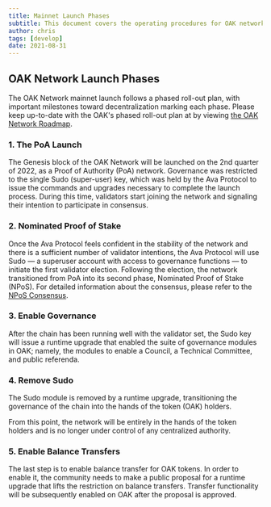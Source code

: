 ```yaml
---
title: Mainnet Launch Phases
subtitle: This document covers the operating procedures for OAK network launch
author: chris
tags: [develop]
date: 2021-08-31
---
```


## OAK Network Launch Phases
The OAK Network mainnet launch follows a phased roll-out plan, with important milestones toward decentralization marking each phase. Please keep up-to-date with the OAK's phased roll-out plan at by viewing [the OAK Network Roadmap](https://oak-network.notion.site/oak-network/984d64e9778c4677883a9338e4abc1a6).
### 1. The PoA Launch
The Genesis block of the OAK Network will be launched on the 2nd quarter of 2022, as a Proof of Authority (PoA) network. Governance was restricted to the single Sudo (super-user) key, which was held by the Ava Protocol to issue the commands and upgrades necessary to complete the launch process. During this time, validators start joining the network and signaling their intention to participate in consensus.
### 2. Nominated Proof of Stake
Once the Ava Protocol feels confident in the stability of the network and there is a sufficient number of validator intentions, the Ava Protocol will use Sudo — a superuser account with access to governance functions — to initiate the first validator election. Following the election, the network transitioned from PoA into its second phase, Nominated Proof of Stake (NPoS). For detailed information about the consensus, please refer to the [NPoS Consensus](../consensus).
### 3. Enable Governance
After the chain has been running well with the validator set, the Sudo key will issue a runtime upgrade that enabled the suite of governance modules in OAK; namely, the modules to enable a Council, a Technical Committee, and public referenda.
### 4. Remove Sudo
The Sudo module is removed by a runtime upgrade, transitioning the governance of the chain into the hands of the token (OAK) holders.

From this point, the network will be entirely in the hands of the token holders and is no longer under control of any centralized authority.
### 5. Enable Balance Transfers
The last step is to enable balance transfer for OAK tokens. In order to enable it, the community needs to make a public proposal for a runtime upgrade that lifts the restriction on balance transfers. Transfer functionality will be subsequently enabled on OAK after the proposal is approved.

